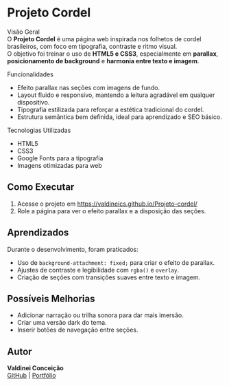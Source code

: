 # Projeto Cordel

Visão Geral  
O **Projeto Cordel** é uma página web inspirada nos folhetos de cordel brasileiros, com foco em tipografia, contraste e ritmo visual.  
O objetivo foi treinar o uso de **HTML5 e CSS3**, especialmente em **parallax**, **posicionamento de background** e **harmonia entre texto e imagem**.

Funcionalidades  
- Efeito parallax nas seções com imagens de fundo.  
- Layout fluido e responsivo, mantendo a leitura agradável em qualquer dispositivo.  
- Tipografia estilizada para reforçar a estética tradicional do cordel.  
- Estrutura semântica bem definida, ideal para aprendizado e SEO básico.

Tecnologias Utilizadas  
- HTML5  
- CSS3  
- Google Fonts para a tipografia  
- Imagens otimizadas para web  

## Como Executar  
1. Acesse o projeto em https://valdineics.github.io/Projeto-cordel/
3. Role a página para ver o efeito parallax e a disposição das seções.

## Aprendizados  
Durante o desenvolvimento, foram praticados:  
- Uso de `background-attachment: fixed;` para criar o efeito de parallax.  
- Ajustes de contraste e legibilidade com `rgba()` e `overlay`.  
- Criação de seções com transições suaves entre texto e imagem.  

## Possíveis Melhorias  
- Adicionar narração ou trilha sonora para dar mais imersão.  
- Criar uma versão dark do tema.  
- Inserir botões de navegação entre seções.  

## Autor  
**Valdinei Conceição**  
[GitHub](https://github.com/ValdineiCS) | [Portfólio](https://valdineics.github.io/portifolio/)  
